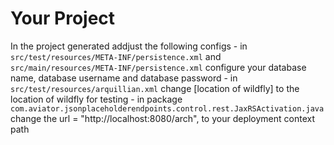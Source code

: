 # Your Project
 In the project generated
  addjust the following configs
     - in `src/test/resources/META-INF/persistence.xml` and `src/main/resources/META-INF/persistence.xml`
          configure your database name, database username and database password
      - in `src/test/resources/arquillian.xml`  change [location of wildfly] to the location of wildfly for testing
      - in package `com.aviator.jsonplaceholderendpoints.control.rest.JaxRSActivation.java` change the
         url = "http://localhost:8080/arch", to your deployment context path


